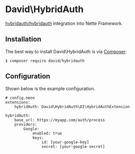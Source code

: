 # David\HybridAuth
[hybridauth/hybridauth](https://github.com/hybridauth/hybridauth) integration into Nette Framework.

## Installation

The best way to install David\HybridAuth is via [Composer](http://getcomposer.org/):
```
$ composer require david/hybridauth
```
## Configuration
Shown below is the example configuration.
```
# config.neon
extensions:
    hybridAuth: David\HybridAuth\DI\HybridAuthExtension

hybridAuth:
    base_url: https://myapp.com/auth/process
    providers:
        Google:
            enabled: true
            keys:
                id: [your-google-key]
                secret: [your-google-secret]
```